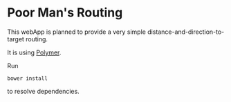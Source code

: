 Poor Man's Routing
==================

This webApp is planned to provide a very simple distance-and-direction-to-target routing.

It is using [Polymer](http://www.polymer-project.org/).

Run

	bower install

to resolve dependencies.